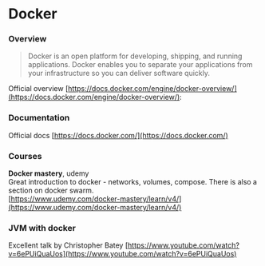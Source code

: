 # Docker

### Overview 

> Docker is an open platform for developing, shipping, and running applications. Docker enables you to separate your applications from your infrastructure so you can deliver software quickly.

Official overview [https://docs.docker.com/engine/docker-overview/](https://docs.docker.com/engine/docker-overview/):

### Documentation 

Official docs [https://docs.docker.com/](https://docs.docker.com/)

### Courses

**Docker mastery**, udemy  
Great introduction to docker - networks, volumes, compose. There is also a section on docker swarm.  
[https://www.udemy.com/docker-mastery/learn/v4/](https://www.udemy.com/docker-mastery/learn/v4/)

### JVM with docker

Excellent talk by Christopher Batey [https://www.youtube.com/watch?v=6ePUiQuaUos](https://www.youtube.com/watch?v=6ePUiQuaUos)

